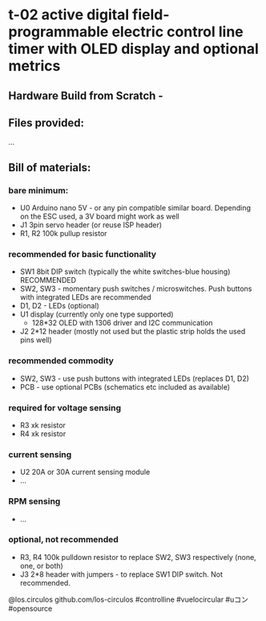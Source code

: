 # t-02 active digital field-programmable electric control line timer with OLED display and optional metrics

## Hardware Build from Scratch -  

## Files provided:
...

## Bill of materials:
### bare minimum:
 - U0 Arduino nano 5V - or any pin compatible similar board. Depending on the ESC used, a 3V board might work as well
 - J1 3pin servo header (or reuse ISP header)
 - R1, R2 100k pullup resistor
### recommended for basic functionality
 - SW1 8bit DIP switch (typically the white switches-blue housing) RECOMMENDED
 - SW2, SW3 - momentary push switches / microswitches. Push buttons with integrated LEDs are recommended
 - D1, D2 - LEDs (optional)
 - U1 display (currently only one type supported)
   - 128*32 OLED with 1306 driver and I2C communication
 - J2 2*12 header (mostly not used but the plastic strip holds the used pins well)
### recommended commodity
 - SW2, SW3 - use push buttons with integrated LEDs (replaces D1, D2)
 - PCB - use optional PCBs (schematics etc included as available)
### required for voltage sensing
 - R3 xk resistor
 - R4 xk resistor
### current sensing
 - U2 20A or 30A current sensing module
 - ...
### RPM sensing
 - ...

### optional, not recommended
 - R3, R4 100k pulldown resistor to replace SW2, SW3 respectively (none, one, or both)
 - J3 2*8 header with jumpers - to replace SW1 DIP switch. Not recommended.


@los.circulos
github.com/los-circulos
#controlline #vuelocircular #uコン #opensource


